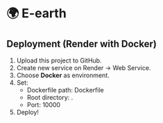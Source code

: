 # 🌍 E-earth

## Deployment (Render with Docker)
1. Upload this project to GitHub.
2. Create new service on Render → Web Service.
3. Choose **Docker** as environment.
4. Set:
   - Dockerfile path: Dockerfile
   - Root directory: .
   - Port: 10000
5. Deploy!
